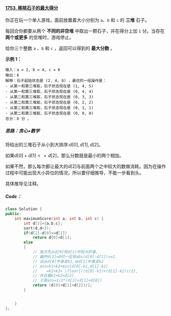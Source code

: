 #### [1753. 移除石子的最大得分](https://leetcode.cn/problems/maximum-score-from-removing-stones/)

你正在玩一个单人游戏，面前放置着大小分别为 `a`、`b` 和 `c` 的 **三堆** 石子。

每回合你都要从两个 **不同的非空堆** 中取出一颗石子，并在得分上加 `1` 分。当存在 **两个或更多** 的空堆时，游戏停止。

给你三个整数 `a` 、`b` 和 `c` ，返回可以得到的 **最大分数** 。

**示例 1：**

```
输入：a = 2, b = 4, c = 6
输出：6
解释：石子起始状态是 (2, 4, 6) ，最优的一组操作是：
- 从第一和第三堆取，石子状态现在是 (1, 4, 5)
- 从第一和第三堆取，石子状态现在是 (0, 4, 4)
- 从第二和第三堆取，石子状态现在是 (0, 3, 3)
- 从第二和第三堆取，石子状态现在是 (0, 2, 2)
- 从第二和第三堆取，石子状态现在是 (0, 1, 1)
- 从第二和第三堆取，石子状态现在是 (0, 0, 0)
总分：6 分 。
```

##### 思路：贪心+数学

将给出的三堆石子从小到大排序:$d[0],d[1],d[2]$。

如果$d[0]+d[1]<=d[2]$，那么分数就是最小的两个相加。

如果不然，那么每次都让最大的$d[2]$与前面两个之中较大的数做消耗。因为在操作过程中可能出现大小异位的情况，所以要仔细推导，不能一步看到头。

具体推导见注释。

##### Code：

```C++
class Solution {
public:
    int maximumScore(int a, int b, int c) {
        int d[3]={a,b,c};
        sort(d,d+3);
        if(d[2]-d[0]>=d[1])
            return d[0]+d[1];
        else
        {
            // 每次先从d[0]和d[1]中较大的拿,
            // 最终d[2]=0时一定有abs(d[0]-d[1])<=1.
            // 设从d[0]中拿走k1,从d[1]中拿走k2
            // ans=k1+k2+min(d[0]-k1,d[1]-k2)
            //    =k1+k2+ \floor{((d[0]-k1)+(d[1]-k2))/2},
            // 并且看k1+k2=d[2].
            // 于是ans=1/2*(d[2]+d[1]+d[0])
            return (d[0]+d[1]+d[2])/2;
        }


    }
};
```

